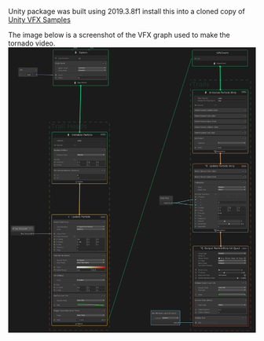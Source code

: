 Unity package was built using 2019.3.8f1 install this into a cloned copy of [Unity VFX Samples](https://github.com/Unity-Technologies/VisualEffectGraph-Samples)

The image below is a screenshot of the VFX graph used to make the tornado video.
<img src="unity-windtracer-graph.png" align="center">
